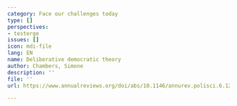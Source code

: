 ```yaml
---
category: Face our challenges today
type: []
perspectives:
- testerge
issues: []
icon: mdi-file
lang: EN
name: Deliberative democratic theory
author: Chambers, Simone
description: ''
file: ''
url: https://www.annualreviews.org/doi/abs/10.1146/annurev.polisci.6.121901.085538

---
```

